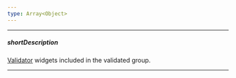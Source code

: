 ```yaml
---
type: Array<Object>
---
```

---
##### shortDescription
[Validator](/api-reference/10%20UI%20Widgets/dxValidator '/Documentation/ApiReference/UI_Widgets/dxValidator/') widgets included in the validated group.

---

